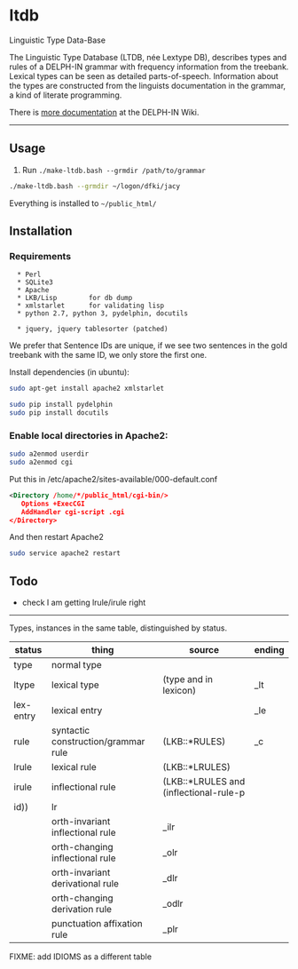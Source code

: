 # ltdb
Linguistic Type Data-Base

The Linguistic Type Database (LTDB, née Lextype DB), describes types
and rules of a DELPH-IN grammar with frequency information from the
treebank. Lexical types can be seen as detailed parts-of-speech.
Information about the types are constructed from the linguists
documentation in the grammar, a kind of literate programming.

There is [more documentation](http://moin.delph-in.net/LkbLtdb) at the DELPH-IN Wiki.


---

## Usage

1. Run `./make-ltdb.bash --grmdir /path/to/grammar`

```bash
./make-ltdb.bash --grmdir ~/logon/dfki/jacy
```

Everything is installed to `~/public_html/`

## Installation

### Requirements
```
  * Perl
  * SQLite3
  * Apache
  * LKB/Lisp		for db dump
  * xmlstarlet		for validating lisp
  * python 2.7, python 3, pydelphin, docutils

  * jquery, jquery tablesorter (patched)
``` 

We prefer that Sentence IDs are unique, if we see two sentences in the
gold treebank with the same ID, we only store the first one.


Install dependencies (in ubuntu):
```bash
sudo apt-get install apache2 xmlstarlet

sudo pip install pydelphin
sudo pip install docutils
```


### Enable local directories in Apache2:


```bash
sudo a2enmod userdir
sudo a2enmod cgi
```




Put this in /etc/apache2/sites-available/000-default.conf
```xml
<Directory /home/*/public_html/cgi-bin/>
   Options +ExecCGI
   AddHandler cgi-script .cgi
</Directory>
```

And then restart Apache2
```bash
sudo service apache2 restart
```

## Todo

 * check I am getting lrule/irule right


-----

Types, instances in the same table, distinguished by status.

|status	|thing     | source      | ending      |
|-------|----------|-------------|-------------|
|type	|normal type  |                        |     |
|ltype	|lexical type |  (type and in lexicon) | _lt |
|lex-entry      |lexical entry|                        | _le |
|rule	|syntactic construction/grammar rule |  (LKB::\*RULES)           | _c |
|lrule	|lexical rule |  (LKB::\*LRULES)          |   |
|irule	|inflectional rule | (LKB::\*LRULES and (inflectional-rule-p
|id))| lr |
|       |orth-invariant inflectional rule | _ilr |
|       |orth-changing inflectional rule  | _olr |
|       |orth-invariant derivational rule | _dlr | 
|       |orth-changing derivation rule    | _odlr|
|       |punctuation affixation rule      | _plr |


FIXME: add IDIOMS as a different table

